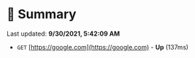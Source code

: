 # 📖 Summary
Last updated: **9/30/2021, 5:42:09 AM**

- `GET` [https://google.com](https://google.com) - **Up** (137ms)
